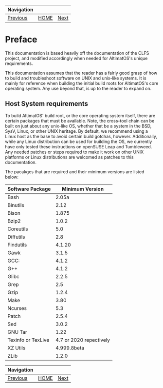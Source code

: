 | Navigation |||
| --- | --- | --- |
| [Previous](README.md) | [HOME](README.md) | [Next](Introduction.md) |

# Preface

This documentation is based heavily off the documentation of the CLFS project, and modified accordingly when needed for AltimatOS's unique requirements.

This documentation assumes that the reader has a fairly good grasp of how to build and troubleshoot software on UNIX and unix-like systems. It is mainly for reference when building the initial build roots for AltimatOS's core operating system. Any use beyond that, is up to the reader to expand on.

## Host System requirements

To build AltimatOS' build root, or the core operating system itself, there are certain packages that must be available. Note, the cross-tool chain can be built on just about any unix-like OS, whether that be a system in the BSD, SysV, Linux, or other UNIX heritage. By default, we recommend using a Linux host as the base to avoid certain build gotchas, however. Additionally, while any Linux distribution can be used for building the OS, we currently have only tested these instructions on openSUSE Leap and Tumbleweed. Any needed patches or steps required to make it work on other UNIX platforms or Linux distributions are welcomed as patches to this documentation.

The pacakges that are required and their minimum versions are listed below:

| Software Package | Minimum Version |
| --- | --- |
| Bash | 2.05a |
| Binutils | 2.12 |
| Bison | 1.875 |
| Bzip2 | 1.0.2 |
| Coreutils | 5.0 |
| Diffutils | 2.8 |
| Findutils | 4.1.20 |
| Gawk | 3.1.5 |
| GCC: | 4.1.2 |
| G++ | 4.1.2 |
| Glibc | 2.2.5 |
| Grep | 2.5 |
| Gzip | 1.2.4 |
| Make | 3.80 |
| Ncurses | 5.3 |
| Patch | 2.5.4 |
| Sed | 3.0.2 |
| GNU Tar | 1.22 |
| Texinfo or TexLive | 4.7 or 2020 repectively |
| XZ Utils | 4.999.8beta |
| ZLib | 1.2.0 |

| Navigation |||
| --- | --- | --- |
| [Previous](README.md) | [HOME](README.md) | [Next](Introduction.md) |
